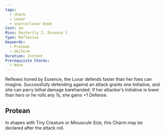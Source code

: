 ```yaml
---
tags:
  - charm
  - Lunar
  - source/lunar-book
Cost: 1m
Mins: Dexterity 2, Essence 1
Type: Reflexive
Keywords:
  - Protean
  - Uniform
Duration: Instant
Prerequisite Charms:
  - None
---
```

Reflexes honed by Essence, the Lunar defends faster than her foes can imagine. Successfully defending against an attack grants one Initiative, and she can parry lethal damage barehanded. If her attacker’s Initiative is lower than hers or he rolls any 1s, she gains +1 Defense. 
## Protean 

In shapes with Tiny Creature or Minuscule Size, this Charm may be declared after the attack roll.